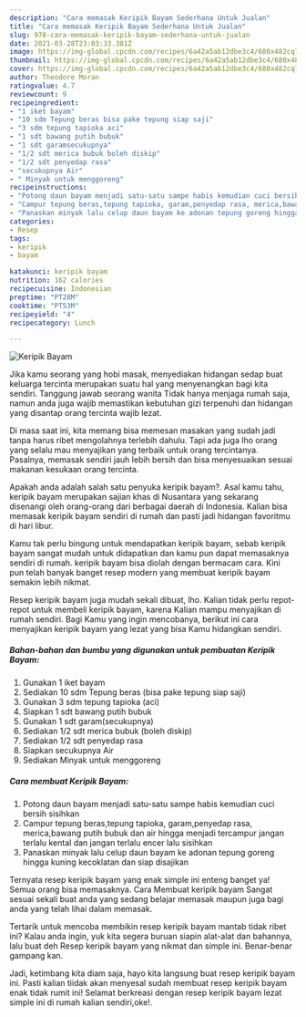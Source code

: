 ```yaml
---
description: "Cara memasak Keripik Bayam Sederhana Untuk Jualan"
title: "Cara memasak Keripik Bayam Sederhana Untuk Jualan"
slug: 978-cara-memasak-keripik-bayam-sederhana-untuk-jualan
date: 2021-03-28T23:03:33.381Z
image: https://img-global.cpcdn.com/recipes/6a42a5ab12dbe3c4/680x482cq70/keripik-bayam-foto-resep-utama.jpg
thumbnail: https://img-global.cpcdn.com/recipes/6a42a5ab12dbe3c4/680x482cq70/keripik-bayam-foto-resep-utama.jpg
cover: https://img-global.cpcdn.com/recipes/6a42a5ab12dbe3c4/680x482cq70/keripik-bayam-foto-resep-utama.jpg
author: Theodore Moran
ratingvalue: 4.7
reviewcount: 9
recipeingredient:
- "1 iket bayam"
- "10 sdm Tepung beras bisa pake tepung siap saji"
- "3 sdm tepung tapioka aci"
- "1 sdt bawang putih bubuk"
- "1 sdt garamsecukupnya"
- "1/2 sdt merica bubuk boleh diskip"
- "1/2 sdt penyedap rasa"
- "secukupnya Air"
- " Minyak untuk menggoreng"
recipeinstructions:
- "Potong daun bayam menjadi satu-satu sampe habis kemudian cuci bersih sisihkan"
- "Campur tepung beras,tepung tapioka, garam,penyedap rasa, merica,bawang putih bubuk dan air hingga menjadi tercampur jangan terlalu kental dan jangan terlalu encer lalu sisihkan"
- "Panaskan minyak lalu celup daun bayam ke adonan tepung goreng hingga kuning kecoklatan dan siap disajikan"
categories:
- Resep
tags:
- keripik
- bayam

katakunci: keripik bayam 
nutrition: 162 calories
recipecuisine: Indonesian
preptime: "PT28M"
cooktime: "PT53M"
recipeyield: "4"
recipecategory: Lunch

---
```



![Keripik Bayam](https://img-global.cpcdn.com/recipes/6a42a5ab12dbe3c4/680x482cq70/keripik-bayam-foto-resep-utama.jpg)

Jika kamu seorang yang hobi masak, menyediakan hidangan sedap buat keluarga tercinta merupakan suatu hal yang menyenangkan bagi kita sendiri. Tanggung jawab seorang  wanita Tidak hanya menjaga rumah saja, namun anda juga wajib memastikan kebutuhan gizi terpenuhi dan hidangan yang disantap orang tercinta wajib lezat.

Di masa  saat ini, kita memang bisa memesan masakan yang sudah jadi tanpa harus ribet mengolahnya terlebih dahulu. Tapi ada juga lho orang yang selalu mau menyajikan yang terbaik untuk orang tercintanya. Pasalnya, memasak sendiri jauh lebih bersih dan bisa menyesuaikan sesuai makanan kesukaan orang tercinta. 



Apakah anda adalah salah satu penyuka keripik bayam?. Asal kamu tahu, keripik bayam merupakan sajian khas di Nusantara yang sekarang disenangi oleh orang-orang dari berbagai daerah di Indonesia. Kalian bisa memasak keripik bayam sendiri di rumah dan pasti jadi hidangan favoritmu di hari libur.

Kamu tak perlu bingung untuk mendapatkan keripik bayam, sebab keripik bayam sangat mudah untuk didapatkan dan kamu pun dapat memasaknya sendiri di rumah. keripik bayam bisa diolah dengan bermacam cara. Kini pun telah banyak banget resep modern yang membuat keripik bayam semakin lebih nikmat.

Resep keripik bayam juga mudah sekali dibuat, lho. Kalian tidak perlu repot-repot untuk membeli keripik bayam, karena Kalian mampu menyajikan di rumah sendiri. Bagi Kamu yang ingin mencobanya, berikut ini cara menyajikan keripik bayam yang lezat yang bisa Kamu hidangkan sendiri.

<!--inarticleads1-->

##### Bahan-bahan dan bumbu yang digunakan untuk pembuatan Keripik Bayam:

1. Gunakan 1 iket bayam
1. Sediakan 10 sdm Tepung beras (bisa pake tepung siap saji)
1. Gunakan 3 sdm tepung tapioka (aci)
1. Siapkan 1 sdt bawang putih bubuk
1. Gunakan 1 sdt garam(secukupnya)
1. Sediakan 1/2 sdt merica bubuk (boleh diskip)
1. Sediakan 1/2 sdt penyedap rasa
1. Siapkan secukupnya Air
1. Sediakan  Minyak untuk menggoreng




<!--inarticleads2-->

##### Cara membuat Keripik Bayam:

1. Potong daun bayam menjadi satu-satu sampe habis kemudian cuci bersih sisihkan
1. Campur tepung beras,tepung tapioka, garam,penyedap rasa, merica,bawang putih bubuk dan air hingga menjadi tercampur jangan terlalu kental dan jangan terlalu encer lalu sisihkan
1. Panaskan minyak lalu celup daun bayam ke adonan tepung goreng hingga kuning kecoklatan dan siap disajikan




Ternyata resep keripik bayam yang enak simple ini enteng banget ya! Semua orang bisa memasaknya. Cara Membuat keripik bayam Sangat sesuai sekali buat anda yang sedang belajar memasak maupun juga bagi anda yang telah lihai dalam memasak.

Tertarik untuk mencoba membikin resep keripik bayam mantab tidak ribet ini? Kalau anda ingin, yuk kita segera buruan siapin alat-alat dan bahannya, lalu buat deh Resep keripik bayam yang nikmat dan simple ini. Benar-benar gampang kan. 

Jadi, ketimbang kita diam saja, hayo kita langsung buat resep keripik bayam ini. Pasti kalian tiidak akan menyesal sudah membuat resep keripik bayam enak tidak rumit ini! Selamat berkreasi dengan resep keripik bayam lezat simple ini di rumah kalian sendiri,oke!.

